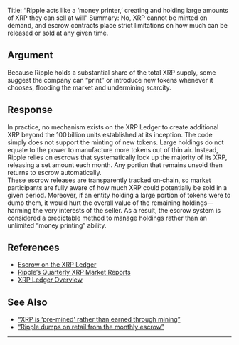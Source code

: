 Title: “Ripple acts like a ‘money printer,’ creating and holding large amounts of XRP they can sell at will”
Summary: No, XRP cannot be minted on demand, and escrow contracts place strict limitations on how much can be released or sold at any given time.

## Argument  
Because Ripple holds a substantial share of the total XRP supply, some suggest the company can “print” or introduce new tokens whenever it chooses, flooding the market and undermining scarcity.

## Response  
In practice, no mechanism exists on the XRP Ledger to create additional XRP beyond the 100 billion units established at its inception. The code simply does not support the minting of new tokens. Large holdings do not equate to the power to manufacture more tokens out of thin air. Instead, Ripple relies on escrows that systematically lock up the majority of its XRP, releasing a set amount each month. Any portion that remains unsold then returns to escrow automatically.  
These escrow releases are transparently tracked on‑chain, so market participants are fully aware of how much XRP could potentially be sold in a given period. Moreover, if an entity holding a large portion of tokens were to dump them, it would hurt the overall value of the remaining holdings—harming the very interests of the seller. As a result, the escrow system is considered a predictable method to manage holdings rather than an unlimited “money printing” ability.

## References
- [Escrow on the XRP Ledger](https://xrpl.org/escrow.html)
- [Ripple’s Quarterly XRP Market Reports](https://ripple.com/insights/)
- [XRP Ledger Overview](https://xrpl.org/)

## See Also
- [“XRP is ‘pre-mined’ rather than earned through mining”](xrp-is-pre-mined-rather-than-earned-through-mining.html)
- [“Ripple dumps on retail from the monthly escrow”](ripple-dumps-on-retail-from-the-monthly-escrow.html)

---

